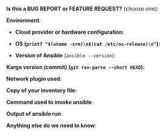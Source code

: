<!-- Thanks for filing an issue! Before hitting the button, please answer these questions.-->

**Is this a BUG REPORT or FEATURE REQUEST?** (choose one):

<!--
If this is a BUG REPORT, please:
  - Fill in as much of the template below as you can.  If you leave out
    information, we can't help you as well.

If this is a FEATURE REQUEST, please:
  - Describe *in detail* the feature/behavior/change you'd like to see.

In both cases, be ready for followup questions, and please respond in a timely
manner.  If we can't reproduce a bug or think a feature already exists, we
might close your issue.  If we're wrong, PLEASE feel free to reopen it and
explain why.
-->

**Environment**:
- **Cloud provider or hardware configuration:**

- **OS (`printf "$(uname -srm)\n$(cat /etc/os-release)\n"`):**

- **Version of Ansible** (`ansible --version`):


**Kargo version (commit) (`git rev-parse --short HEAD`):**


**Network plugin used**:


**Copy of your inventory file:**


**Command used to invoke ansible**:


**Output of ansible run**:
<!-- We recommend using snippets services like https://gist.github.com/ etc. -->

**Anything else do we need to know**:
<!-- By running scripts/collect-info.yaml you can get a lot of useful informations.
Script can be started by:
ansible-playbook -i <inventory_file_path> -u <ssh_user> -e ansible_ssh_user=<ssh_user> -b --become-user=root -e dir=`pwd` scripts/collect-info.yaml
(If you using CoreOS remember to add '-e ansible_python_interpreter=/opt/bin/python').
After running this command you can find logs in `pwd`/logs.tar.gz. You can even upload somewhere entire file and paste link here.-->
